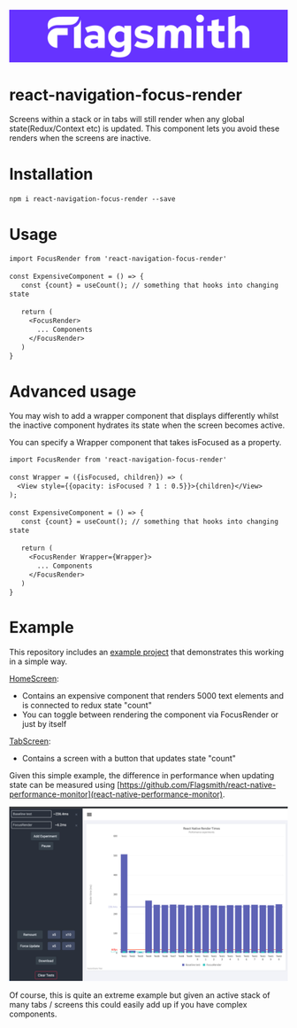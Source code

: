 [![Feature Flag, Remote Config and A/B Testing platform, Flagsmith](https://github.com/Flagsmith/flagsmith/raw/main/static-files/hero.png)](https://www.flagsmith.com/)

# react-navigation-focus-render

Screens within a stack or in tabs will still render when any global state(Redux/Context etc) is updated. This component lets you avoid these renders when the screens are inactive.


# Installation

``
npm i react-navigation-focus-render --save
``

# Usage

```
import FocusRender from 'react-navigation-focus-render'

const ExpensiveComponent = () => {
   const {count} = useCount(); // something that hooks into changing state
   
   return (
     <FocusRender>
       ... Components
     </FocusRender>
   ) 
}
```

# Advanced usage

You may wish to add a wrapper component that displays differently whilst the inactive component hydrates its state when the screen becomes active.

You can specify a Wrapper component that takes isFocused as a property.

```
import FocusRender from 'react-navigation-focus-render'

const Wrapper = ({isFocused, children}) => (
  <View style={{opacity: isFocused ? 1 : 0.5}}>{children}</View>
);

const ExpensiveComponent = () => {
   const {count} = useCount(); // something that hooks into changing state
   
   return (
     <FocusRender Wrapper={Wrapper}>
       ... Components
     </FocusRender>
   ) 
}
```

# Example

This repository includes an [example project](/example) that demonstrates this working in a simple way.

[HomeScreen](./example/app/components/screens/HomeScreen.tsx): 

- Contains an expensive component that renders 5000 text elements and is connected to redux state "count"
- You can toggle between rendering the component via FocusRender or just by itself

[TabScreen](./example/app/components/screens/Tab1Screen.tsx):

- Contains a screen with a button that updates state "count"


Given this simple example, the difference in performance when updating state can be measured using [https://github.com/Flagsmith/react-native-performance-monitor](react-native-performance-monitor).


![img.png](img.png)

Of course, this is quite an extreme example but given an active stack of many tabs / screens this could easily add up if you have complex components.



